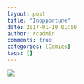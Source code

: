 ```yaml
---
layout: post
title: "Inopportune"
date: 2017-01-10 01:00
author: rcadmin
comments: true
categories: [Comics]
tags: []
---
```

<a href="../comics/2017/01/10"><img src="http://dl.bitsmack.com/comics/20170110.jpg" /></a>
